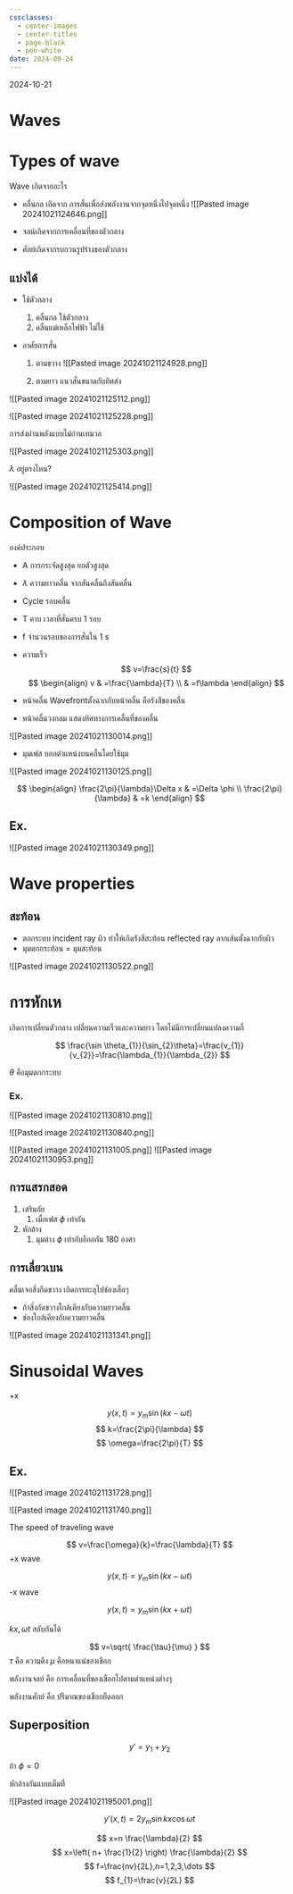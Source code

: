```yaml
---
cssclasses:
  - center-images
  - center-titles
  - page-black
  - pen-white
date: 2024-09-24
---
```

2024-10-21

# Waves

# Types of wave

Wave เกิดจากอะไร

- คลื่นกล เกิดจาก การสั่นเพื่อส่งพลังงานจากจุดหนึ่งไปจุดหนึ่ง
![[Pasted image 20241021124646.png]]

- จลน์เกิดจากการเคลื่อนที่ของตัวกลาง
- ศักย์เกิดจากรบกวนรูปร่างของตัวกลาง

## แบ่งได้

- ใช้ตัวกลาง
	1. คลื่นกล ใช้ตัวกลาง
	2. คลื่นแม่เหล็กไฟฟ้า ไม่ใช้

- อาศัยการสั่น
	1. ตามขวาง
![[Pasted image 20241021124928.png]]

	2. ตามยาว แนวสั่นขนาดกับทิศส่ง

![[Pasted image 20241021125112.png]]

![[Pasted image 20241021125228.png]]

การส่งผ่านพลังแบบไม่ถ่านเทมวล

![[Pasted image 20241021125303.png]]

$\lambda$ อยู่ตรงไหน?

![[Pasted image 20241021125414.png]]

# Composition of Wave

องค์ประกอบ
- A การกระจัดสูงสุด ยกตัวสูงสุด
- $\lambda$ ความยาวคลื่น จากสันคลื่นถึงสันคลื่น
- Cycle รอบคลื่น
- T คาบ เวลาที่สั่นครบ 1 รอบ
- f จำนวนรอบของการสั่นใน 1 s

- ความเร็ว
$$
v=\frac{s}{t}
$$
$$
\begin{align}
v & =\frac{\lambda}{T} \\
 & =f\lambda
\end{align}
$$
- หน้าคลื่น Wavefrontตั้งฉากกับหน้าคลื่น คือรังสีของคลื่น
- หน้าคลื่นวงกลม แสดงทิศทางการเคลื่นที่ของคลื่น

![[Pasted image 20241021130014.png]]

- มุมเฟส บอกตำแหน่งบนคลื่นโดยใช้มุม

![[Pasted image 20241021130125.png]]

$$
\begin{align}
\frac{2\pi}{\lambda}\Delta x & =\Delta \phi \\
\frac{2\pi}{\lambda} & =k
\end{align}
$$

## Ex.

![[Pasted image 20241021130349.png]]

# Wave properties

## สะท้อน

- ตกกระทบ incident ray ผิว ทำให้เกิดรังสีสะท้อน reflected ray ลากเส้นตั้งฉากกับผิว
- มุมตกกระท้อน = มุมสะท้อน

![[Pasted image 20241021130522.png]]

# การหักเห

เกิดการเปลี่ยนตัวกลาง เปลี่ยนความเร็วและความยาว โดยไม่มีการเปลี่ยนแปลงความถี่

$$
\frac{\sin \theta_{1}}{\sin_{2}\theta}=\frac{v_{1}}{v_{2}}=\frac{\lambda_{1}}{\lambda_{2}}
$$

$\theta$ คือมุมตกกระทบ

### Ex.

![[Pasted image 20241021130810.png]]

![[Pasted image 20241021130840.png]]

![[Pasted image 20241021131005.png]]
![[Pasted image 20241021130953.png]]

## การแสรกสอด

1. เสริมกัย
	1. เมื่อเฟส $\phi$ เท่ากัน
2. หักล้าง
	1. มุมต่าง $\phi$ เท่ากับอีกอกัน 180 องศา

## การเลี่ยวเบน

คลื่นเจอสิ่งกีดขวาง เกิดการทะลุไปช่องเล็กๆ
- ถ้าสิ่งกัดขวางใกล้เคียงกับความยาวคลื่น
- ช่องใกล้เคียงกับความยาวคลื่น

![[Pasted image 20241021131341.png]]

# Sinusoidal Waves
+x

$$
y(x,t)=y_{m}\sin(kx-\omega t)
$$
$$
k=\frac{2\pi}{\lambda}
$$
$$
\omega=\frac{2\pi}{T}
$$
## Ex.

![[Pasted image 20241021131728.png]]

![[Pasted image 20241021131740.png]]

The speed of traveling wave

$$
v=\frac{\omega}{k}=\frac{\lambda}{T}
$$
+x wave

$$
y(x,t)=y_{m}\sin(kx-\omega t)
$$
-x wave

$$
y(x,t)=y_{m}\sin(kx+\omega t)
$$

$kx,\omega t$ สลับกันได้

$$
v=\sqrt{ \frac{\tau}{\mu} }
$$
$\tau$ คือ ความตึง
$\mu$ คือหนาแน่ของเชือก

พลังงานจลย์ คือ  การเคลื่อนที่ของเชือกไปตามตำแหน่งต่างๆ

พลังงานศักย์ คือ ปรืมาณของเชือกยืดออก

## Superposition

$$
y'=y_{1}+y_{2}
$$

ถ้า $\phi = 0$

หักล้างกันแบบเต็มที่

![[Pasted image 20241021195001.png]]

$$
y'(x,t)=2y_{m}\sin kx\cos \omega t
$$

$$
x=n \frac{\lambda}{2}
$$
$$
x=\left( n+ \frac{1}{2} \right) \frac{\lambda}{2}
$$
$$
f=\frac{nv}{2L},n=1,2,3,\dots
$$
$$
f_{1}=\frac{v}{2L}
$$
